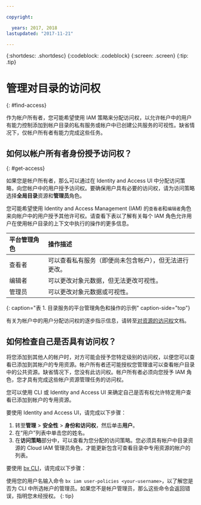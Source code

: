 ```yaml
---

copyright:

  years: 2017, 2018
lastupdated: "2017-11-21"

---
```


{:shortdesc: .shortdesc}
{:codeblock: .codeblock}
{:screen: .screen}
{:tip: .tip}

# 管理对目录的访问权
{: #find-access}

作为帐户所有者，您可能希望使用 IAM 策略来分配访问权，以允许帐户中的用户有能力控制添加到帐户目录的私有服务或帐户中已创建公共服务的可视性。缺省情况下，仅帐户所有者有能力完成这些任务。

## 如何以帐户所有者身份授予访问权？
{: #get-access}

如果您是帐户所有者，那么可以通过在 Identity and Access UI 中分配访问策略，向您帐户中的用户授予访问权。要确保用户具有必要的访问权，请为访问策略选择**全局目录**资源和**管理员**角色。

您可能希望使用 Identity and Access Management (IAM) 的`查看者`和`编辑者`角色来向帐户中的用户授予其他许可权。请查看下表以了解有关每个 IAM 角色允许用户在使用帐户目录的上下文中执行的操作的更多信息。

| 平台管理角色 | 操作描述|
|:-----------------|:-----------------|
| 查看者| 可以查看私有服务（即便尚未包含帐户），但无法进行更改。|
| 编辑者| 可以更改对象元数据，但无法更改可视性。|
| 管理员| 可以更改对象元数据或可视性。|
{: caption="表 1. 目录服务的平台管理角色和操作的示例" caption-side="top"}

有关为帐户中的用户分配访问权的逐步指示信息，请转至[对资源的访问权](/docs/iam/mngiam.html#iammanidaccser#resourceaccess)文档。


## 如何检查自己是否具有访问权？

将您添加到其他人的帐户时，对方可能会授予您特定级别的访问权，以便您可以查看已添加到其帐户的专用资源。帐户所有者还可能授权您管理谁可以查看帐户目录中的公共资源。缺省情况下，您没有此访问权。帐户所有者必须向您授予 IAM 角色，您才具有完成这些帐户资源管理任务的访问权。

您可以使用 CLI 或 Identity and Access UI 来确定自己是否有权允许特定用户查看已添加到帐户的专用资源。

要使用 Identity and Access UI，请完成以下步骤：

1. 转至**管理** > **安全性** > **身份和访问权**，然后单击**用户**。
2. 在“用户”列表中单击您的姓名。
3. 在**访问策略**部分中，可以查看为您分配的访问策略。您必须具有帐户中目录资源的 Cloud IAM 管理员角色，才能更新包含可查看目录中专用资源的帐户的列表。

要使用 [bx CLI](/docs/cli/reference/bluemix_cli/bx_cli.html#bx_commands_iam)，请完成以下步骤：

使用您的用户名输入命令 `bx iam user-policies <your-username>`，以了解您是否为 CLI 中所选帐户的管理员。如果您不是帐户管理员，那么这些命令会返回错误，指明您未经授权。
{: tip}
